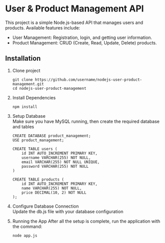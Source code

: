 # User & Product Management API
This project is a simple Node.js-based API that manages users and products. Available features include:
- User Management: Registration, login, and getting user information.
- Product Management: CRUD (Create, Read, Update, Delete) products.

## Installation
1. Clone project  
    ```
    git clone https://github.com/username/nodejs-user-product-management.git
    cd nodejs-user-product-management   
    ```

2. Install Dependencies
    ```
    npm install
    ```

3. Setup Database  
Make sure you have MySQL running, then create the required database and tables
    ```
    CREATE DATABASE product_management;
    USE product_management;

    CREATE TABLE users (
        id INT AUTO_INCREMENT PRIMARY KEY,
        username VARCHAR(255) NOT NULL,
        email VARCHAR(255) NOT NULL UNIQUE,
        password VARCHAR(255) NOT NULL
    )

    CREATE TABLE products (
        id INT AUTO_INCREMENT PRIMARY KEY,
        name VARCHAR(255) NOT NULL,
        price DECIMAL(10, 2) NOT NULL
    );
    ```

4. Configure Database Connection  
Update the db.js file with your database configuration

5. Running the App
After all the setup is complete, run the application with the command:
    ```
    node app.js
    ```